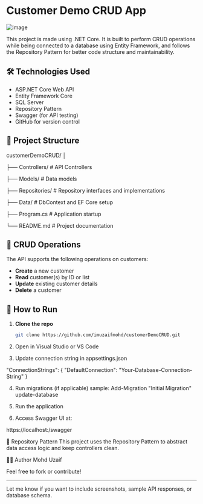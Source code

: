 # Customer Demo CRUD App

![image](https://github.com/user-attachments/assets/030c68ea-37dc-459a-9d20-1f4d14cb6174)

This project is made using .NET Core. It is built to perform CRUD operations while being connected to a database using Entity Framework, and follows the Repository Pattern for better code structure and maintainability.

## 🛠️ Technologies Used

- ASP.NET Core Web API
- Entity Framework Core
- SQL Server
- Repository Pattern
- Swagger (for API testing)
- GitHub for version control

## 📂 Project Structure
customerDemoCRUD/
│

├── Controllers/ # API Controllers

├── Models/ # Data models

├── Repositories/ # Repository interfaces and implementations

├── Data/ # DbContext and EF Core setup

├── Program.cs # Application startup

└── README.md # Project documentation


## 🔁 CRUD Operations

The API supports the following operations on customers:

- **Create** a new customer  
- **Read** customer(s) by ID or list  
- **Update** existing customer details  
- **Delete** a customer

## 🔧 How to Run

1. **Clone the repo**  
   ```bash
   git clone https://github.com/imuzaifmohd/customerDemoCRUD.git

2. Open in Visual Studio or VS Code

3. Update connection string in appsettings.json

"ConnectionStrings": {
  "DefaultConnection": "Your-Database-Connection-String"
}

4. Run migrations (if applicable)
sample:
Add-Migration "Initial Migration"
update-database


6. Run the application

7. Access Swagger UI at:

https://localhost:<port>/swagger

🧱 Repository Pattern
This project uses the Repository Pattern to abstract data access logic and keep controllers clean.

🙋‍♂️ Author
Mohd Uzaif


Feel free to fork or contribute!

---

Let me know if you want to include screenshots, sample API responses, or database schema.


